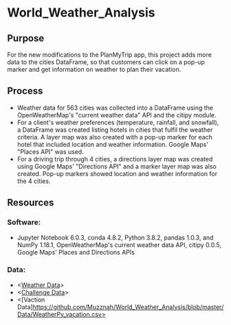 # World_Weather_Analysis

## Purpose
For the new modifications to the PlanMyTrip app, this project adds more data to the cities DataFrame, so that customers can click on a pop-up marker and get information on weather to plan their vacation. 

## Process
- Weather data for 563 cities was collected into a DataFrame using the OpenWeatherMap's "current weather data" API and the citipy module.
- For a client's weather preferences (temperature, rainfall, and snowfall), a DataFrame was created listing hotels in cities that fulfil the weather criteria. A layer map was also created with a pop-up marker for each hotel that included location and weather information. Google Maps' "Places API" was used.
- For a driving trip through 4 cities, a directions layer map was created using Google Maps' "Directions API" and a marker layer map was also created. Pop-up markers showed location and weather information for the 4 cities.
## Resources
### Software: 
- Jupyter Notebook 6.0.3, conda 4.8.2, Python 3.8.2, pandas 1.0.3, and NumPy 1.18.1, OpenWeatherMap's current weather data API, citipy 0.0.5, Google Maps' Places and Directions APIs
### Data:
- <[Weather Data](https://openweathermap.org/)>
- <[Challenge Data](https://github.com/Muzznah/World_Weather_Analysis/blob/master/Data/WeatherPy_challenge.csv)>
- <[Vaction Data]https://github.com/Muzznah/World_Weather_Analysis/blob/master/Data/WeatherPy_vacation.csv>
